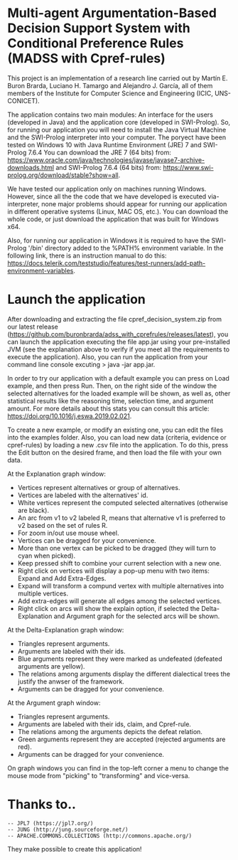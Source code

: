 # Multi-agent Argumentation-Based Decision Support System with Conditional Preference Rules (MADSS with Cpref-rules)

This project is an implementation of a research line carried out by Martín E. Buron Brarda, Luciano H. Tamargo and Alejandro J. García, all of them members of the Institute for Computer Science and Engineering (ICIC, UNS-CONICET).

The application contains two main modules: An interface for the users (developed in Java) and the application core (developed in SWI-Prolog). So, for running our application you will need to install the Java Virtual Machine and the SWI-Prolog interpreter into your computer. The poryect have been tested on Windows 10 with Java Runtime Environment (JRE) 7 and SWI-Prolog 7.6.4 You can download the JRE 7 (64 bits) from: https://www.oracle.com/java/technologies/javase/javase7-archive-downloads.html and SWI-Prolog 7.6.4 (64 bits) from: https://www.swi-prolog.org/download/stable?show=all.

We have tested our application only on machines running Windows. However, since all the the code that we have developed is executed via-interpreter, none major problems should appear for running our application in different operative systems (Linux, MAC OS, etc.). You can download the whole code, or just download the application that was built for Windows x64.

Also, for running our application in Windows it is required to have the SWI-Prolog '/bin' directory added to the %PATH% environment variable. In the following link, there is an instruction manual to do this: https://docs.telerik.com/teststudio/features/test-runners/add-path-environment-variables.


# Launch the application

After downloading and extracting the file cpref_decision_system.zip from our latest release (https://github.com/buronbrarda/adss_with_cprefrules/releases/latest), you can launch the application executing the file app.jar using your pre-installed JVM (see the explanation above to verify if you meet all the requirements to execute the application). Also, you can run the application from your command line console excuting > java -jar app.jar.

In order to try our application with a default example you can press on Load example, and then press Run. Then, on the right side of the window the selected alternatives for the loaded example will be shown, as well as, other statistical results like the reasoning time, selection time, and argument amount. For more details about this stats you can consult this article: https://doi.org/10.1016/j.eswa.2019.02.021.

To create a new example, or modify an existing one, you can edit the files into the examples folder. Also, you can load new data (criteria, evidence or cpref-rules) by loading a new .csv file into the application. To do this, press the Edit button on the desired frame, and then load the file with your own data.

At the Explanation graph window:
- Vertices represent alternatives or group of alternatives. 
- Vertices are labeled with the alternatives' id.
- White vertices represent the computed selected alternatives (otherwise are black).
- An arc from v1 to v2 labeled R, means that alternative v1 is preferred to v2 based on the set of rules R.
- For zoom in/out use mouse wheel.
- Vertices can be dragged for your convenience. 
- More than one vertex can be picked to be dragged (they will turn to cyan when picked).
- Keep pressed shift to combine your current selection with a new one.
- Right click on vertices will display a pop-up menu with two items: Expand and Add Extra-Edges.
- Expand will transform a compund vertex with multiple alternatives into multiple vertices.
- Add extra-edges will generate all edges among the selected vertices.
- Right click on arcs will show the explain option, if selected the Delta-Explanation and Argument graph for the selected arcs will be shown.

At the Delta-Explanation graph window:
- Triangles represent arguments.
- Arguments are labeled with their ids.
- Blue arguments represent they were marked as undefeated (defeated arguments are yellow).
- The relations among arguments display the different dialectical trees the justify the anwser of the framework.
- Arguments can be dragged for your convenience.

At the Argument graph window:
- Triangles represent arguments.
- Arguments are labeled with their ids, claim, and Cpref-rule.
- The relations among the arguments depicts the defeat relation.
- Green arguments represent they are accepted (rejected arguments are red).
- Arguments can be dragged for your convenience.

On graph windows you can find in the top-left corner a menu to change the mouse mode from "picking" to "transforming" and vice-versa.


# Thanks to..

	-- JPL7 (https://jpl7.org/)
	-- JUNG (http://jung.sourceforge.net/)
	-- APACHE.COMMONS.COLLECTIONS (http://commons.apache.org/)
	
They make possible to create this application!
